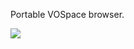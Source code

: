 Portable VOSpace browser.

<a href="https://travis-ci.org/canfar/beacon"><img src="https://travis-ci.org/canfar/beacon.svg?branch=master" /></a>

